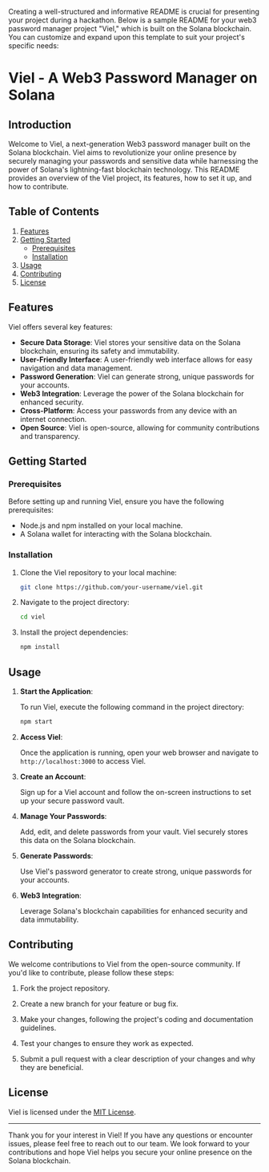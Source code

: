 Creating a well-structured and informative README is crucial for presenting your project during a hackathon. Below is a sample README for your web3 password manager project "Viel," which is built on the Solana blockchain. You can customize and expand upon this template to suit your project's specific needs:

# Viel - A Web3 Password Manager on Solana

## Introduction

Welcome to Viel, a next-generation Web3 password manager built on the Solana blockchain. Viel aims to revolutionize your online presence by securely managing your passwords and sensitive data while harnessing the power of Solana's lightning-fast blockchain technology. This README provides an overview of the Viel project, its features, how to set it up, and how to contribute.

## Table of Contents

1. [Features](#features)
2. [Getting Started](#getting-started)
    - [Prerequisites](#prerequisites)
    - [Installation](#installation)
3. [Usage](#usage)
4. [Contributing](#contributing)
5. [License](#license)

## Features

Viel offers several key features:

- **Secure Data Storage**: Viel stores your sensitive data on the Solana blockchain, ensuring its safety and immutability.
- **User-Friendly Interface**: A user-friendly web interface allows for easy navigation and data management.
- **Password Generation**: Viel can generate strong, unique passwords for your accounts.
- **Web3 Integration**: Leverage the power of the Solana blockchain for enhanced security.
- **Cross-Platform**: Access your passwords from any device with an internet connection.
- **Open Source**: Viel is open-source, allowing for community contributions and transparency.

## Getting Started

### Prerequisites

Before setting up and running Viel, ensure you have the following prerequisites:

- Node.js and npm installed on your local machine.
- A Solana wallet for interacting with the Solana blockchain.

### Installation

1. Clone the Viel repository to your local machine:

   ```bash
   git clone https://github.com/your-username/viel.git
   ```

2. Navigate to the project directory:

   ```bash
   cd viel
   ```

3. Install the project dependencies:

   ```bash
   npm install
   ```

## Usage

1. **Start the Application**:

   To run Viel, execute the following command in the project directory:

   ```bash
   npm start
   ```

2. **Access Viel**:

   Once the application is running, open your web browser and navigate to `http://localhost:3000` to access Viel.

3. **Create an Account**:

   Sign up for a Viel account and follow the on-screen instructions to set up your secure password vault.

4. **Manage Your Passwords**:

   Add, edit, and delete passwords from your vault. Viel securely stores this data on the Solana blockchain.

5. **Generate Passwords**:

   Use Viel's password generator to create strong, unique passwords for your accounts.

6. **Web3 Integration**:

   Leverage Solana's blockchain capabilities for enhanced security and data immutability.

## Contributing

We welcome contributions to Viel from the open-source community. If you'd like to contribute, please follow these steps:

1. Fork the project repository.

2. Create a new branch for your feature or bug fix.

3. Make your changes, following the project's coding and documentation guidelines.

4. Test your changes to ensure they work as expected.

5. Submit a pull request with a clear description of your changes and why they are beneficial.

## License

Viel is licensed under the [MIT License](LICENSE).

---

Thank you for your interest in Viel! If you have any questions or encounter issues, please feel free to reach out to our team. We look forward to your contributions and hope Viel helps you secure your online presence on the Solana blockchain.
